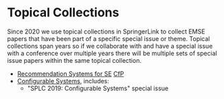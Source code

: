 # Topical Collections

Since 2020 we use topical collections in SpringerLink to collect EMSE papers that have been part of a specific special issue or theme. Topical collections span years so if we collaborate with and have a special issue with a conference over multiple years there will be multiple sets of special issue papers within the same topical collection.

- [Recommendation Systems for SE](https://link.springer.com/journal/10664/topicalCollection/AC_2b6e753d659024e20b5a9773a6c59f3e) [CfP](2020_SI_on_Recommendation_Systems_for_SE.md)
- [Configurable Systems](https://link.springer.com/journal/10664/topicalCollection/AC_3ba22f0f9abaf89baba241230058512d), includes:
  - "SPLC 2019: Configurable Systems" special issue